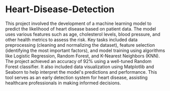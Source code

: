 # Heart-Disease-Detection
This project involved the development of a machine learning model to predict the likelihood of heart disease based on patient data. The model uses various features such as age, cholesterol levels, blood pressure, and other health metrics to assess the risk. Key tasks included data preprocessing (cleaning and normalizing the dataset), feature selection (identifying the most important factors), and model training using algorithms like Logistic Regression, Random Forest, and K-Nearest Neighbors (KNN). The project achieved an accuracy of 92% using a well-tuned Random Forest classifier. It also included data visualization using Matplotlib and Seaborn to help interpret the model's predictions and performance. This tool serves as an early detection system for heart disease, assisting healthcare professionals in making informed decisions.
